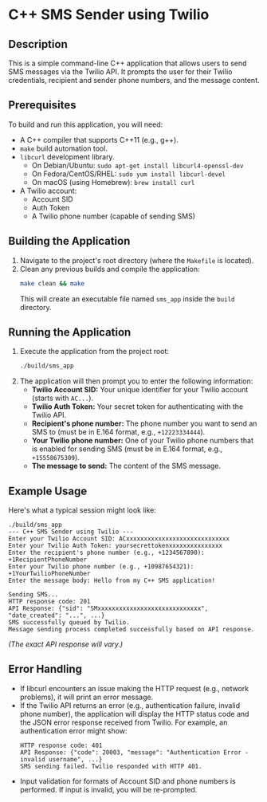 # C++ SMS Sender using Twilio

## Description
This is a simple command-line C++ application that allows users to send SMS messages via the Twilio API. It prompts the user for their Twilio credentials, recipient and sender phone numbers, and the message content.

## Prerequisites
To build and run this application, you will need:
- A C++ compiler that supports C++11 (e.g., g++).
- `make` build automation tool.
- `libcurl` development library.
    - On Debian/Ubuntu: `sudo apt-get install libcurl4-openssl-dev`
    - On Fedora/CentOS/RHEL: `sudo yum install libcurl-devel`
    - On macOS (using Homebrew): `brew install curl`
- A Twilio account:
    - Account SID
    - Auth Token
    - A Twilio phone number (capable of sending SMS)

## Building the Application
1.  Navigate to the project's root directory (where the `Makefile` is located).
2.  Clean any previous builds and compile the application:
    ```bash
    make clean && make
    ```
    This will create an executable file named `sms_app` inside the `build` directory.

## Running the Application
1.  Execute the application from the project root:
    ```bash
    ./build/sms_app
    ```
2.  The application will then prompt you to enter the following information:
    *   **Twilio Account SID:** Your unique identifier for your Twilio account (starts with `AC...`).
    *   **Twilio Auth Token:** Your secret token for authenticating with the Twilio API.
    *   **Recipient's phone number:** The phone number you want to send an SMS to (must be in E.164 format, e.g., `+12223334444`).
    *   **Your Twilio phone number:** One of your Twilio phone numbers that is enabled for sending SMS (must be in E.164 format, e.g., `+15558675309`).
    *   **The message to send:** The content of the SMS message.

## Example Usage
Here's what a typical session might look like:

```
./build/sms_app
--- C++ SMS Sender using Twilio ---
Enter your Twilio Account SID: ACxxxxxxxxxxxxxxxxxxxxxxxxxxxxx
Enter your Twilio Auth Token: yoursecrettokenxxxxxxxxxxxxxxx
Enter the recipient's phone number (e.g., +1234567890): +1RecipientPhoneNumber
Enter your Twilio phone number (e.g., +10987654321): +1YourTwilioPhoneNumber
Enter the message body: Hello from my C++ SMS application!

Sending SMS...
HTTP response code: 201
API Response: {"sid": "SMxxxxxxxxxxxxxxxxxxxxxxxxxxxxx", "date_created": "...", ...}
SMS successfully queued by Twilio.
Message sending process completed successfully based on API response.
```
*(The exact API response will vary.)*

## Error Handling
- If libcurl encounters an issue making the HTTP request (e.g., network problems), it will print an error message.
- If the Twilio API returns an error (e.g., authentication failure, invalid phone number), the application will display the HTTP status code and the JSON error response received from Twilio. For example, an authentication error might show:
  ```
  HTTP response code: 401
  API Response: {"code": 20003, "message": "Authentication Error - invalid username", ...}
  SMS sending failed. Twilio responded with HTTP 401.
  ```
- Input validation for formats of Account SID and phone numbers is performed. If input is invalid, you will be re-prompted.
```
